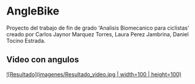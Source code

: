 # AngleBike
Proyecto del trabajo de fin de grado 'Analisis Biomecanico para ciclistas' creado por Carlos Jaynor Marquez Torres, Laura Perez Jambrina, Daniel Tocino Estrada.

## Video con angulos
[![Resultado](imagenes/Resultado_video.jpg | width=100 | height=100)](https://www.youtube.com/watch?v=BZ6KDBuNCKQ)
